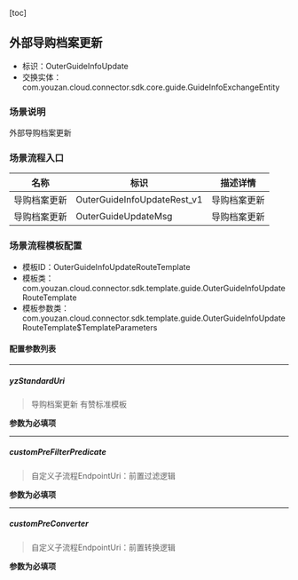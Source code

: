 [toc]

## 外部导购档案更新
- 标识：OuterGuideInfoUpdate
- 交换实体：com.youzan.cloud.connector.sdk.core.guide.GuideInfoExchangeEntity
### 场景说明
外部导购档案更新
### 场景流程入口

名称 | 标识 | 描述详情
---|---|---
导购档案更新 | OuterGuideInfoUpdateRest_v1 | 导购档案更新
导购档案更新 | OuterGuideUpdateMsg | 导购档案更新

### 场景流程模板配置
- 模板ID：OuterGuideInfoUpdateRouteTemplate
- 模板类：com.youzan.cloud.connector.sdk.template.guide.OuterGuideInfoUpdateRouteTemplate
- 模板参数类：com.youzan.cloud.connector.sdk.template.guide.OuterGuideInfoUpdateRouteTemplate$TemplateParameters

#### 配置参数列表

---
##### yzStandardUri
> 导购档案更新 有赞标准模板

**参数为必填项**

---
##### customPreFilterPredicate
> 自定义子流程EndpointUri：前置过滤逻辑

**参数为必填项**

---
##### customPreConverter
> 自定义子流程EndpointUri：前置转换逻辑

**参数为必填项**


